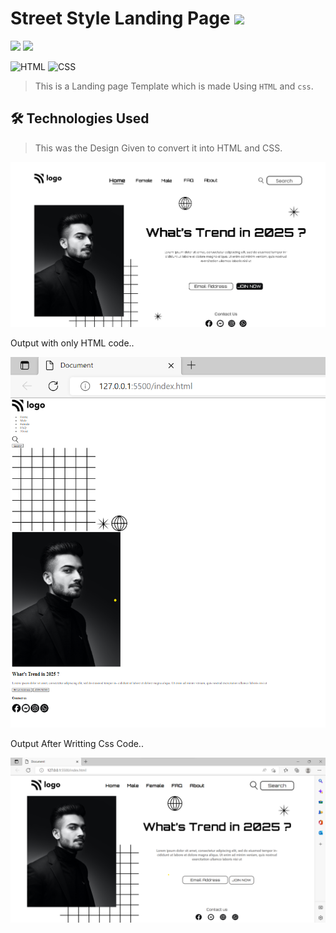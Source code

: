 # Street Style Landing Page ![](https://img.shields.io/badge/Live%20Class%20Project%20-01-green?style=for-the-badge&logo=appveyor)

![](https://img.shields.io/badge/iNeuron-LCO-brightgreen) ![](https://img.shields.io/static/v1?label=Hitesh-Choudhary&message=Full-Stack-Javascript-Course&color=red)

 
![HTML](https://img.shields.io/badge/-HTML-05122A?style=flat&logo=HTML5)
![CSS](https://img.shields.io/badge/-CSS-05122A?style=flat&logo=CSS3)

> This is a Landing page Template which is made Using ``HTML`` and ``css``.

## 🛠 Technologies Used

>  This was the Design Given to convert it into HTML and CSS.


![Design](./thumbnail.png)

Output with only HTML code..

![HTML](./Screenshot%202022-07-24%20022911.png)

Output After Writting Css Code..


![Output](./Screenshot%202022-07-24%20022208.png)
